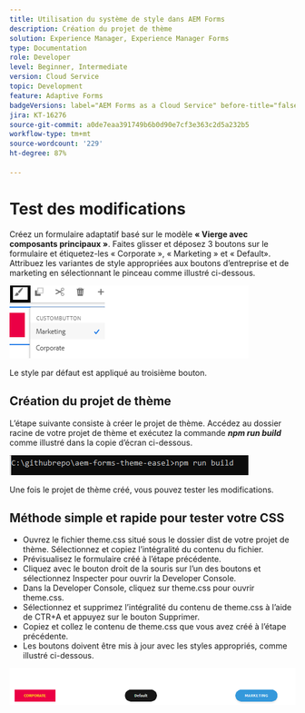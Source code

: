 ```yaml
---
title: Utilisation du système de style dans AEM Forms
description: Création du projet de thème
solution: Experience Manager, Experience Manager Forms
type: Documentation
role: Developer
level: Beginner, Intermediate
version: Cloud Service
topic: Development
feature: Adaptive Forms
badgeVersions: label="AEM Forms as a Cloud Service" before-title="false"
jira: KT-16276
source-git-commit: a0de7eaa391749b6b0d90e7cf3e363c2d5a232b5
workflow-type: tm+mt
source-wordcount: '229'
ht-degree: 87%

---
```



# Test des modifications

Créez un formulaire adaptatif basé sur le modèle **« Vierge avec composants principaux »**. Faites glisser et déposez 3 boutons sur le formulaire et étiquetez-les « Corporate », « Marketing » et « Default».
Attribuez les variantes de style appropriées aux boutons d’entreprise et de marketing en sélectionnant le pinceau comme illustré ci-dessous.

![styles](assets/marketing-variation.png)

Le style par défaut est appliqué au troisième bouton.

## Création du projet de thème

L’étape suivante consiste à créer le projet de thème. Accédez au dossier racine de votre projet de thème et exécutez la commande _**npm run build**_ comme illustré dans la copie d’écran ci-dessous.

![build-theme](assets/build-theme.png)

Une fois le projet de thème créé, vous pouvez tester les modifications.

## Méthode simple et rapide pour tester votre CSS

* Ouvrez le fichier theme.css situé sous le dossier dist de votre projet de thème. Sélectionnez et copiez l’intégralité du contenu du fichier.
* Prévisualisez le formulaire créé à l’étape précédente.
* Cliquez avec le bouton droit de la souris sur l’un des boutons et sélectionnez Inspecter pour ouvrir la Developer Console.
* Dans la Developer Console, cliquez sur theme.css pour ouvrir theme.css.
* Sélectionnez et supprimez l’intégralité du contenu de theme.css à l’aide de CTR+A et appuyez sur le bouton Supprimer.
* Copiez et collez le contenu de theme.css que vous avez créé à l’étape précédente.
* Les boutons doivent être mis à jour avec les styles appropriés, comme illustré ci-dessous.

![final-buttons](assets/final-state-buttons.png)

